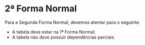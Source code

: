 # 2ª Forma Normal

Para a Segunda Forma Normal, devemos atentar para o seguinte:
  - A tabela deve estar na 1ª Forma Normal;
  - A tabela não deve possuir dependências parciais.